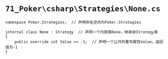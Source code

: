 # `71_Poker\csharp\Strategies\None.cs`

```
namespace Poker.Strategies;  // 声明命名空间为Poker.Strategies

internal class None : Strategy  // 声明一个内部类None，继承自Strategy类
{
    public override int Value => -1;  // 声明一个公共的重写属性Value，返回值为-1
}
```